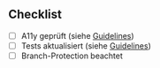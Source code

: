 ## Checklist
- [ ] A11y geprüft (siehe [Guidelines](../docs/Guidelines.de_Version2.1.md#a11y))
- [ ] Tests aktualisiert (siehe [Guidelines](../docs/Guidelines.de_Version2.1.md#tests))
- [ ] Branch-Protection beachtet

